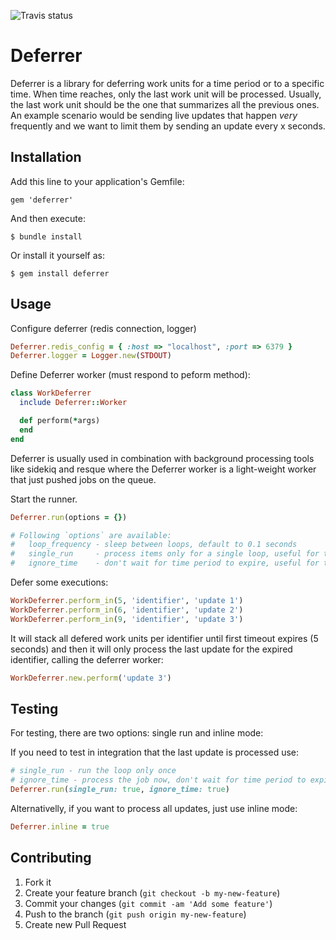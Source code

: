 ![Travis status](https://travis-ci.org/madmimi/deferrer.png)

# Deferrer

Deferrer is a library for deferring work units for a time period or to a specific time. When time reaches, only the last work unit will be processed. Usually, the last work unit should be the one that summarizes all the previous ones. An example scenario would be sending live updates that happen *very* frequently and we want to limit them by sending an update every x seconds.

## Installation

Add this line to your application's Gemfile:

```
gem 'deferrer'
```

And then execute:

```
$ bundle install
```

Or install it yourself as:

```
$ gem install deferrer
```


## Usage

Configure deferrer (redis connection, logger)

```ruby
Deferrer.redis_config = { :host => "localhost", :port => 6379 }
Deferrer.logger = Logger.new(STDOUT)
```


Define Deferrer worker (must respond to peform method):

```ruby
class WorkDeferrer
  include Deferrer::Worker

  def perform(*args)
  end
end
```

Deferrer is usually used in combination with background processing tools like sidekiq and resque where the Deferrer worker is a light-weight worker that just pushed jobs on the queue.


Start the runner.

```ruby
Deferrer.run(options = {})

# Following `options` are available:
#   loop_frequency - sleep between loops, default to 0.1 seconds
#   single_run     - process items only for a single loop, useful for testing
#   ignore_time    - don't wait for time period to expire, useful for testing
```

Defer some executions:

```ruby
WorkDeferrer.perform_in(5, 'identifier', 'update 1')
WorkDeferrer.perform_in(6, 'identifier', 'update 2')
WorkDeferrer.perform_in(9, 'identifier', 'update 3')
```


It will stack all defered work units per identifier until first timeout expires (5 seconds) and then it will only process the last update for the expired identifier, calling the deferrer worker:

```ruby
WorkDeferrer.new.perform('update 3')
```


## Testing

For testing, there are two options: single run and inline mode:

If you need to test in integration that the last update is processed use:

```ruby
# single_run - run the loop only once
# ignore_time - process the job now, don't wait for time period to expire
Deferrer.run(single_run: true, ignore_time: true)
```

Alternativelly, if you want to process all updates, just use inline mode:

```ruby
Deferrer.inline = true
```

## Contributing

1. Fork it
2. Create your feature branch (`git checkout -b my-new-feature`)
3. Commit your changes (`git commit -am 'Add some feature'`)
4. Push to the branch (`git push origin my-new-feature`)
5. Create new Pull Request
